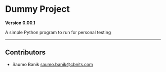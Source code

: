 #	Dummy Project

**Version 0.00.1**

A simple Python program to run for personal testing	

---

##	Contributors

-	Saumo Banik <saumo.banik@cbnits.com>


